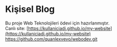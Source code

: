 # Kişisel Blog
Bu proje Web Teknolojileri ödevi için hazırlanmıştır.  
Canlı site: [https://kullaniciadi.github.io/my-website](https://kullaniciadi.github.io/my-website)
https://github.com/quanlexvevo/webodev.git